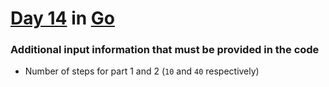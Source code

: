 # [Day 14](https://adventofcode.com/2021/day/14) in [Go](https://go.dev/)

### Additional input information that must be provided in the code
* Number of steps for part 1 and 2 (`10` and `40` respectively)